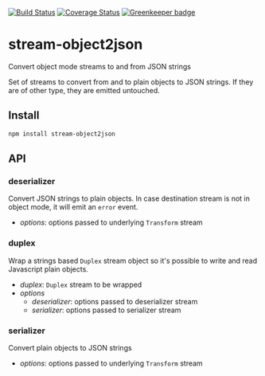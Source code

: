 [![Build Status](https://travis-ci.org/Takeafile/stream-object2json.svg?branch=master)](https://travis-ci.org/Takeafile/stream-object2json)
[![Coverage Status](https://coveralls.io/repos/github/Takeafile/stream-object2json/badge.svg?branch=master)](https://coveralls.io/github/Takeafile/stream-object2json?branch=master) [![Greenkeeper badge](https://badges.greenkeeper.io/Takeafile/stream-object2json.svg)](https://greenkeeper.io/)

# stream-object2json

Convert object mode streams to and from JSON strings

Set of streams to convert from and to plain objects to JSON strings. If they are
of other type, they are emitted untouched.

## Install

```sh
npm install stream-object2json
```

## API

### deserializer

Convert JSON strings to plain objects. In case destination stream is not in
object mode, it will emit an `error` event.

- *options*: options passed to underlying `Transform` stream

### duplex

Wrap a strings based `Duplex` stream object so it's possible to write and read
Javascript plain objects.

- *duplex*: `Duplex` stream to be wrapped
- *options*
  - *deserializer*: options passed to deserializer stream
  - *serializer*: options passed to serializer stream

### serializer

Convert plain objects to JSON strings

- *options*: options passed to underlying `Transform` stream
